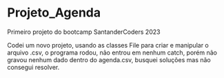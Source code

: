 # Projeto_Agenda
Primeiro projeto do bootcamp SantanderCoders 2023

Codei um novo projeto, usando as classes File para criar e manipular o arquivo .csv, o programa rodou, não entrou em nenhum catch,
porém não gravou nenhum dado dentro do agenda.csv, busquei soluções mas não consegui resolver.
